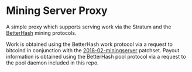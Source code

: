 Mining Server Proxy
=====================================
A simple proxy which supports serving work via the Stratum and the [BetterHash](https://github.com/TheBlueMatt/bips/blob/master/bip-XXXX.mediawiki) mining protocols.

Work is obtained using the BetterHash work protocol via a request to bitcoind in conjunction with the [2018-02-miningserver](https://github.com/TheBlueMatt/bitcoin/commits/2018-02-miningserver) patchset. Payout information is obtained using the BetterHash pool protocol via a request to the pool daemon included in this repo.